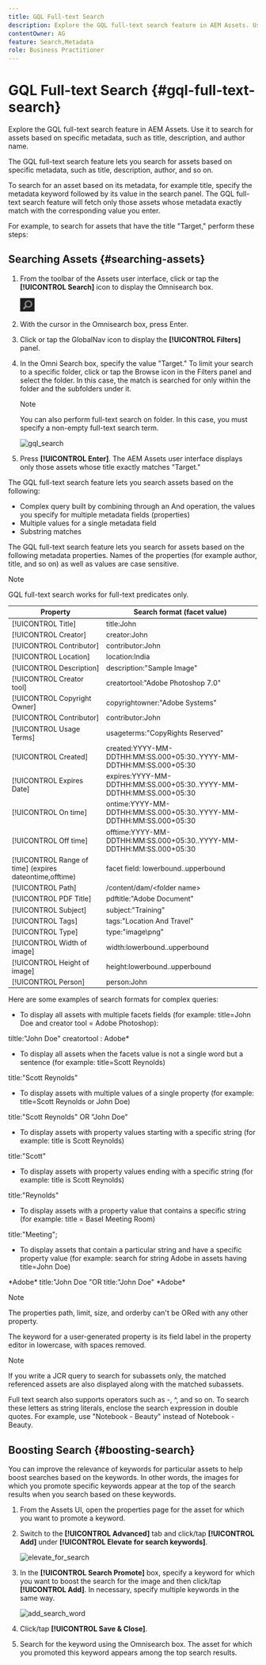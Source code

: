 ```yaml
---
title: GQL Full-text Search
description: Explore the GQL full-text search feature in AEM Assets. Use it to search for assets based on specific metadata, such as title, description, and author name.
contentOwner: AG
feature: Search,Metadata
role: Business Practitioner
---
```


# GQL Full-text Search {#gql-full-text-search}

Explore the GQL full-text search feature in AEM Assets. Use it to search for assets based on specific metadata, such as title, description, and author name.

The GQL full-text search feature lets you search for assets based on specific metadata, such as title, description, author, and so on.

To search for an asset based on its metadata, for example title, specify the metadata keyword followed by its value in the search panel. The GQL full-text search feature will fetch only those assets whose metadata exactly match with the corresponding value you enter.

For example, to search for assets that have the title "Target," perform these steps:

## Searching Assets {#searching-assets}

1. From the toolbar of the Assets user interface, click or tap the **[!UICONTROL Search]** icon to display the Omnisearch box.

   ![](assets/do-not-localize/chlimage_1.png)

1. With the cursor in the Omnisearch box, press Enter.
1. Click or tap the GlobalNav icon to display the **[!UICONTROL Filters]** panel.
1. In the Omni Search box, specify the value "Target." To limit your search to a specific folder, click or tap the Browse icon in the Filters panel and select the folder. In this case, the match is searched for only within the folder and the subfolders under it.

   >[!NOTE]
   >
   >You can also perform full-text search on folder. In this case, you must specify a non-empty full-text search term.

   ![gql_search](assets/gql_search.png)

1. Press **[!UICONTROL Enter]**. The AEM Assets user interface displays only those assets whose title exactly matches "Target."

The GQL full-text search feature lets you search assets based on the following:

* Complex query built by combining through an And operation, the values you specify for multiple metadata fields (properties)
* Multiple values for a single metadata field
* Substring matches

The GQL full-text search feature lets you search for assets based on the following metadata properties. Names of the properties (for example author, title, and so on) as well as values are case sensitive.

>[!NOTE]
>
>GQL full-text search works for full-text predicates only.

 | Property | Search format (facet value) |
 |---|---|
 | [!UICONTROL Title] | title:John |
 | [!UICONTROL Creator] | creator:John |
 | [!UICONTROL Contributor] | contributor:John |
 | [!UICONTROL Location] | location:India |
 | [!UICONTROL Description] | description:"Sample Image" |
 | [!UICONTROL Creator tool] | creatortool:"Adobe Photoshop 7.0" |
 | [!UICONTROL Copyright Owner] | copyrightowner:"Adobe Systems" |
 | [!UICONTROL Contributor] | contributor:John |
 | [!UICONTROL Usage Terms] | usageterms:"CopyRights Reserved" |
 | [!UICONTROL Created] | created:YYYY-MM-DDTHH:MM:SS.000+05:30..YYYY-MM-DDTHH:MM:SS.000+05:30 |
 | [!UICONTROL Expires Date] | expires:YYYY-MM-DDTHH:MM:SS.000+05:30..YYYY-MM-DDTHH:MM:SS.000+05:30 |
 | [!UICONTROL On time] | ontime:YYYY-MM-DDTHH:MM:SS.000+05:30..YYYY-MM-DDTHH:MM:SS.000+05:30 |
 | [!UICONTROL Off time] | offtime:YYYY-MM-DDTHH:MM:SS.000+05:30..YYYY-MM-DDTHH:MM:SS.000+05:30 |
 | [!UICONTROL Range of time] (expires dateontime,offtime) | facet field: lowerbound..upperbound |
 | [!UICONTROL Path] | /content/dam/&lt;folder name&gt; |
 | [!UICONTROL PDF Title] | pdftitle:"Adobe Document" |
 | [!UICONTROL Subject] | subject:"Training" |
 | [!UICONTROL Tags] | tags:"Location And Travel" |
 | [!UICONTROL Type] | type:"image\png" |
 | [!UICONTROL Width of image] | width:lowerbound..upperbound |
 | [!UICONTROL Height of image] | height:lowerbound..upperbound |
 | [!UICONTROL Person] | person:John |

Here are some examples of search formats for complex queries:

* To display all assets with multiple facets fields (for example: title=John Doe and creator tool = Adobe Photoshop):

tiltle:"John Doe" creatortool : Adobe&ast;

* To display all assets when the facets value is not a single word but a sentence (for example: title=Scott Reynolds)

title:"Scott Reynolds"

* To display assets with multiple values of a single property (for example: title=Scott Reynolds or John Doe)

title:"Scott Reynolds" OR "John Doe"

* To display assets with property values starting with a specific string (for example: title is Scott Reynolds)

title:"Scott"

* To display assets with property values ending with a specific string (for example: title is Scott Reynolds)

title:"Reynolds"

* To display assets with a property value that contains a specific string (for example: title = Basel Meeting Room)

title:"Meeting";

* To display assets that contain a particular string and have a specific property value (for example: search for string Adobe in assets having title=John Doe)

&ast;Adobe&ast; title:"John Doe "OR title:"John Doe" &ast;Adobe&ast;

>[!NOTE]
>
>The properties path, limit, size, and orderby can't be ORed with any other property.
>
>The keyword for a user-generated property is its field label in the property editor in lowercase, with spaces removed.
>

>[!NOTE]
>
>If you write a JCR query to search for subassets only, the matched referenced assets are also displayed along with the matched subassets.

Full text search also supports operators such as -, ^, and so on. To search these letters as string literals, enclose the search expression in double quotes. For example, use "Notebook - Beauty" instead of Notebook - Beauty.

## Boosting Search {#boosting-search}

You can improve the relevance of keywords for particular assets to help boost searches based on the keywords. In other words, the images for which you promote specific keywords appear at the top of the search results when you search based on these keywords.

1. From the Assets UI, open the properties page for the asset for which you want to promote a keyword.
1. Switch to the **[!UICONTROL Advanced]** tab and click/tap **[!UICONTROL Add]** under **[!UICONTROL Elevate for search keywords]**.

   ![elevate_for_search](assets/elevate_for_search.png)

1. In the **[!UICONTROL Search Promote]** box, specify a keyword for which you want to boost the search for the image and then click/tap **[!UICONTROL Add]**. In necessary, specify multiple keywords in the same way. 

   ![add_search_word](assets/add_search_word.png)

1. Click/tap **[!UICONTROL Save & Close]**.
1. Search for the keyword using the Omnisearch box. The asset for which you promoted this keyword appears among the top search results.